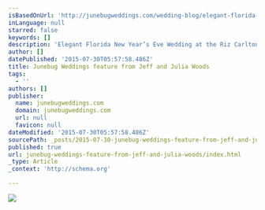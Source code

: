 ```yaml
---
isBasedOnUrl: 'http://junebugweddings.com/wedding-blog/elegant-florida-new-years-eve-wedding-at-the-riz-carlton-golf-resort-ashley-and-adam/'
inLanguage: null
starred: false
keywords: []
description: 'Elegant Florida New Year’s Eve Wedding at the Riz Carlton Golf Resort – Ashley and Adam April 29, 2015'
author: []
datePublished: '2015-07-30T05:57:58.486Z'
title: Junebug Weddings feature from Jeff and Julia Woods
tags:
  - ''
authors: []
publisher:
  name: junebugweddings.com
  domain: junebugweddings.com
  url: null
  favicon: null
dateModified: '2015-07-30T05:57:58.486Z'
sourcePath: _posts/2015-07-30-junebug-weddings-feature-from-jeff-and-julia-woods.md
published: true
url: junebug-weddings-feature-from-jeff-and-julia-woods/index.html
_type: Article
_context: 'http://schema.org'

---
```

![](http://junebugweddings.com/img/whatjunebugloves/june2010/Ritz-Carlton-Naples-Florida-wedding-Ashley-Adam-Jeffrey-Julia-Woods-3.jpg)